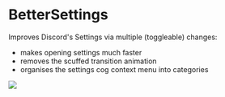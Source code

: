 # BetterSettings

Improves Discord's Settings via multiple (toggleable) changes:
- makes opening settings much faster
- removes the scuffed transition animation
- organises the settings cog context menu into categories

![](https://github.com/Vendicated/Vencord/assets/45497981/e8d67a95-3909-4be5-8281-8cf9d2f1c30e)

